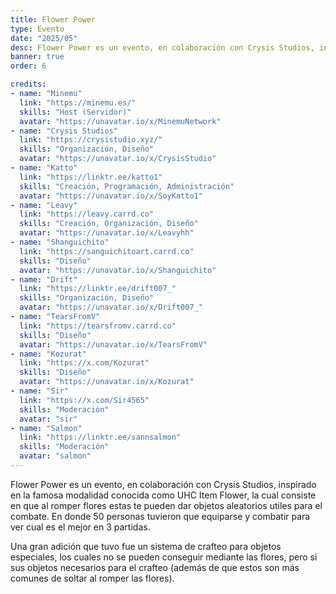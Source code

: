 ```yaml
---
title: Flower Power
type: Evento
date: "2025/05"
desc: Flower Power es un evento, en colaboración con Crysis Studios, inspirado en la famosa modalidad conocida como UHC Item Flower.
banner: true
order: 6

credits:
- name: "Minemu"
  link: "https://minemu.es/"
  skills: "Host (Servidor)"
  avatar: "https://unavatar.io/x/MinemuNetwork"
- name: "Crysis Studios"
  link: "https://crysistudio.xyz/"
  skills: "Organización, Diseño"
  avatar: "https://unavatar.io/x/CrysisStudio"
- name: "Katto"
  link: "https://linktr.ee/katto1"
  skills: "Creación, Programación, Administración"
  avatar: "https://unavatar.io/x/SoyKatto1"
- name: "Leavy"
  link: "https://leavy.carrd.co"
  skills: "Creación, Organización, Diseño"
  avatar: "https://unavatar.io/x/Leavyhh"
- name: "Shanguichito"
  link: "https://sanguichitoart.carrd.co"
  skills: "Diseño"
  avatar: "https://unavatar.io/x/Shanguichito"
- name: "Drift"
  link: "https://linktr.ee/drift007_"
  skills: "Organización, Diseño"
  avatar: "https://unavatar.io/x/Drift007_"
- name: "TearsFromV"
  link: "https://tearsfromv.carrd.co"
  skills: "Diseño"
  avatar: "https://unavatar.io/x/TearsFromV"
- name: "Kozurat"
  link: "https://x.com/Kozurat"
  skills: "Diseño"
  avatar: "https://unavatar.io/x/Kozurat"
- name: "Sir"
  link: "https://x.com/Sir4565"
  skills: "Moderación"
  avatar: "sir"
- name: "Salmon"
  link: "https://linktr.ee/sannsalmon"
  skills: "Moderación"
  avatar: "salmon"
---
```

Flower Power es un evento, en colaboración con Crysis Studios, inspirado en la famosa modalidad conocida como UHC Item Flower, la cual consiste en que al romper flores estas te pueden dar objetos aleatorios utiles para el combate. En donde 50 personas tuvieron que equiparse y combatir para ver cual es el mejor en 3 partidas.

Una gran adición que tuvo fue un sistema de crafteo para objetos especiales, los cuales no se pueden conseguir mediante las flores, pero si sus objetos necesarios para el crafteo (además de que estos son más comunes de soltar al romper las flores).